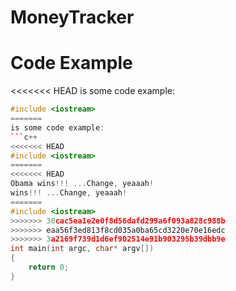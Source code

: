 # MoneyTracker

Code Example
============

<<<<<<< HEAD
 is some code example:
```c++
#include <iostream>
=======
is some code example:
```c++
<<<<<<< HEAD
#include <iostream>
=======
<<<<<<< HEAD
Obama wins!!! ...Change, yeaaah!
wins!!! ...Change, yeaaah!
=======
#include <iostream>
>>>>>>> 30cac5ea1e2e0f8d56dafd299a6f093a828c988b
>>>>>>> eaa56f3ed813f8cd035a0ba65cd3220e70e16edc
>>>>>>> 3a2169f739d1d6ef902514e91b903295b39dbb9e
int main(int argc, char* argv[])
{
	return 0;
}
```